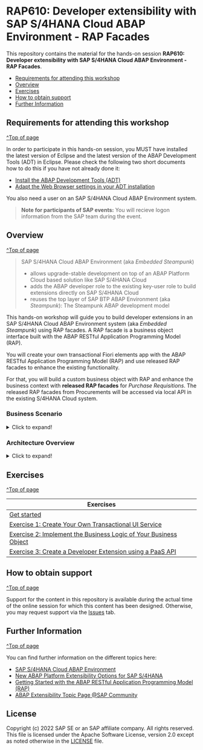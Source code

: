 
# RAP610: Developer extensibility with SAP S/4HANA Cloud ABAP Environment - RAP Facades

<!-- 
## Description
-->

This repository contains the material for the hands-on session **RAP610: Developer extensibility with SAP S/4HANA Cloud ABAP Environment - RAP Facades**.

- [Requirements for attending this workshop](#requirements-for-attending-this-workshop)
- [Overview](#overview)
- [Exercises](#exercises)
- [How to obtain support](#how-to-obtain-support) 
- [Further Information](#further-information)


## Requirements for attending this workshop 
[^Top of page](#)

In order to participate in this hands-on session, you MUST have installed the latest version of Eclipse and the latest version of the ABAP Development Tools (ADT) in Eclipse.
Please check the following two short documents how to do this if you have not already done it:  
- [Install the ABAP Development Tools (ADT)](https://github.com/SAP-samples/abap-platform-rap-workshops/blob/main/requirements_rap_workshops.md#3-install-the-abap-development-tools-adt)  
- [Adapt the Web Browser settings in your ADT installation](https://github.com/SAP-samples/abap-platform-rap-workshops/blob/main/requirements_rap_workshops.md#4-adapt-the-web-browser-settings-in-your-adt-installation)  
 
You also need a user on an SAP S/4HANA Cloud ABAP Environment system.  
> **Note for participants of SAP events:** You will recieve logon information from the SAP team during the event. 

## Overview
[^Top of page](#)

> SAP S/4HANA Cloud ABAP Environment (aka _Embedded Steampunk_)  
> - allows upgrade-stable development on top of an ABAP Platform Cloud based solution like SAP S/4HANA Cloud
> - adds the ABAP developer role to the existing key-user role to build extensions directly on SAP S/4HANA Cloud
> - reuses the top layer of SAP BTP ABAP Environment (aka _Steampunk_): The Steampunk ABAP development model

This hands-on workshop will guide you to build developer extensions in an SAP S/4HANA Cloud ABAP Environment system (aka _Embedded Steampunk_) using RAP facades. 
A RAP facade is a business object interface built with the ABAP RESTful Application Programming Model (RAP).

You will create your own transactional Fiori elements app with the ABAP RESTful Application Programming Model (RAP) and use released RAP facades to enhance the existing functionality. 

 For that, you will build a custom business object with RAP and enhance the business context with **released RAP facades** for _Purchase Requisitions_. The released RAP facades from Procurements will be accessed via local API in the existing S/4HANA Cloud system. 

### Business Scenario 

<details>
 <summary>Click to expand!</summary>
 
 **Create a custom BO for a specific business context and integrate released RAP facades**

 - An existing customer/partner wants to create a new business application for a online shopping platform. Users of this shopping App can order a item like a laptop. This can be realized with Restful ABAP Programming Model(RAP). 

 - You’ll build the application step-by-step, starting with exposing an OData service based on a prepared Core Data Services (CDS) model enriched with UI annotations, and display it in a SAP Fiori elements based List Report. Then you’ll enable the application for transactional processing by enhancing the business object (BO) with CRUD operations – i.e. create, update, read and delete – and business-specific functionality.

 - Now, the customer/partner wishes to enhance the existing online shop application. When an order for a laptop is placed, then a purchase requisition for this order should be initiated. Using the developer extensibility and released RAP facades in SAP S/4HANA Cloud ABAP Environment, custom code can be added to existing business logic of the online shop BO to fulfill this requirement.

 Your application will finally look like this:

 ![Custom business application]( images/Introduction2.png )

 In an additional exercise, you can create a new sales order in an ABAP class using released RAP facades and Entity Manipulation Langauge (EML).

</details>

### Architecture Overview
<details>
 <summary>Click to expand!</summary>

 The figure below illustrates the high-level architecture components of the ABAP RESTful Application Programming Model (RAP). It shows the main technologies and artefacts needed to build an SAP Fiori app or a Web API with RAP from a design time perspective.  
 
 ![architecture](RAP610/ex0/images/rap_bigpicture.png](https://github.com/SAP-samples/teched2022-DT280/blob/cf1ce24d8f519fb72d15b1352bce4bcdf270d017/RAP6xx/RAP610/ex0/images/rap_bigpicture.png)
 
 You can find a more information on the various RAP concepts on the SAP Help Portal.

 </details>
 

## Exercises
[^Top of page](#)

| Exercises |  
| ------------- | 
| [Get started](exercises/ex0/README.md) | 
| [Exercise 1: Create Your Own Transactional UI Service](exercises/ex1/README.md) | 
| [Exercise 2: Implement the Business Logic of Your Business Object](exercises/ex2/README.md) | 
| [Exercise 3: Create a Developer Extension using a PaaS API](exercises/ex3/README.md) | 


## How to obtain support
[^Top of page](#)

Support for the content in this repository is available during the actual time of the online session for which this content has been designed. Otherwise, you may request support via the [Issues](../../../../issues) tab.


## Further Information
[^Top of page](#)

You can find further information on the different topics here: 
- [SAP S/4HANA Cloud ABAP Environment](https://www.sap.com/about/events/teched-news-guide/composable-enterprise-solutions.html)
- [New ABAP Platform Extensibility Options for SAP S/4HANA](https://blogs.sap.com/2021/11/19/new-abap-platform-extensibility-options-in-2021/)
- [Getting Started with the ABAP RESTful Application Programming Model (RAP)](https://blogs.sap.com/2019/10/25/getting-started-with-the-abap-restful-programming-model/)
- [ABAP Extensibility Topic Page @SAP Community](https://community.sap.com/topics/abap-extensibility)

## License
Copyright (c) 2022 SAP SE or an SAP affiliate company. All rights reserved. This file is licensed under the Apache Software License, version 2.0 except as noted otherwise in the [LICENSE](LICENSES/Apache-2.0.txt) file.

